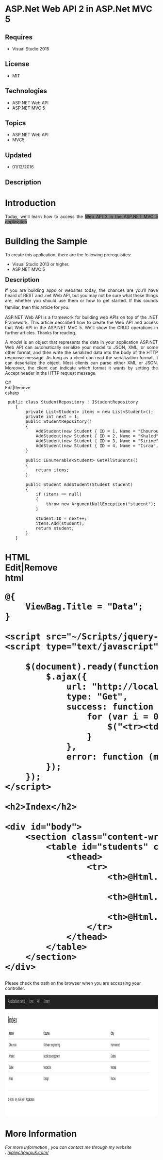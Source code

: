 # ASP.Net Web API 2 in ASP.Net MVC 5
## Requires
- Visual Studio 2015
## License
- MIT
## Technologies
- ASP.NET Web API
- ASP.NET MVC 5
## Topics
- ASP.NET Web API
- MVC5
## Updated
- 01/12/2016
## Description

<h1 style="text-align:justify">Introduction</h1>
<p style="text-align:justify"><span>Today, we'll learn how to access the <span style="background-color:#888888">
Web API 2 in the ASP.NET MVC 5 application</span>.&nbsp;</span></p>
<h1 style="text-align:justify"><span>Building the Sample</span></h1>
<p style="text-align:justify">To create this application, there are the following prerequisites:</p>
<ul style="text-align:justify">
<li>Visual Studio 2013 or higher. </li><li>ASP.NET MVC 5 </li></ul>
<p style="text-align:justify"><span style="font-size:20px; font-weight:bold">Description</span></p>
<p style="text-align:justify">If you are building apps or websites today, the chances are you&rsquo;ll have heard of REST and .net Web API, but you may not be sure what these things are, whether you should use them or how to get started. If this sounds familiar,
 then this article for you.<span style="font-size:20px; font-weight:bold"><br>
</span></p>
<p style="text-align:justify"><span>ASP.NET Web API is a framework for building web APIs on top of the .NET Framework.&nbsp;</span>This article described how to create the Web API and access that Web API in the ASP.NET MVC 5. We'll show the CRUD operations
 in further articles. Thanks for reading.&nbsp;&nbsp;</p>
<p style="text-align:justify"><span>A&nbsp;</span><em>model</em><span>&nbsp;is an object that represents the data in your application ASP.NET Web API can automatically serialize your model to JSON, XML, or some other format, and then write the serialized data
 into the body of the HTTP response message. As long as a client can read the serialization format, it can deserialize the object. Most clients can parse either XML or JSON. Moreover, the client can indicate which format it wants by setting the Accept header
 in the HTTP request message.</span></p>
<div class="scriptcode">
<div class="pluginEditHolder" pluginCommand="mceScriptCode">
<div class="title"><span>C#</span></div>
<div class="pluginLinkHolder"><span class="pluginEditHolderLink">Edit</span>|<span class="pluginRemoveHolderLink">Remove</span></div>
<span class="hidden">csharp</span>

<div class="preview">
<pre class="csharp">&nbsp;<span class="cs__keyword">public</span>&nbsp;<span class="cs__keyword">class</span>&nbsp;StudentRepository&nbsp;:&nbsp;IStudentRepository&nbsp;
&nbsp;&nbsp;&nbsp;&nbsp;{&nbsp;
&nbsp;&nbsp;&nbsp;&nbsp;&nbsp;&nbsp;&nbsp;&nbsp;<span class="cs__keyword">private</span>&nbsp;List&lt;Student&gt;&nbsp;items&nbsp;=&nbsp;<span class="cs__keyword">new</span>&nbsp;List&lt;Student&gt;();&nbsp;
&nbsp;&nbsp;&nbsp;&nbsp;&nbsp;&nbsp;&nbsp;&nbsp;<span class="cs__keyword">private</span>&nbsp;<span class="cs__keyword">int</span>&nbsp;next&nbsp;=&nbsp;<span class="cs__number">1</span>;&nbsp;
&nbsp;&nbsp;&nbsp;&nbsp;&nbsp;&nbsp;&nbsp;&nbsp;<span class="cs__keyword">public</span>&nbsp;StudentRepository()&nbsp;
&nbsp;&nbsp;&nbsp;&nbsp;&nbsp;&nbsp;&nbsp;&nbsp;{&nbsp;
&nbsp;&nbsp;&nbsp;&nbsp;&nbsp;&nbsp;&nbsp;&nbsp;&nbsp;&nbsp;&nbsp;&nbsp;AddStudent(<span class="cs__keyword">new</span>&nbsp;Student&nbsp;{&nbsp;ID&nbsp;=&nbsp;<span class="cs__number">1</span>,&nbsp;Name&nbsp;=&nbsp;<span class="cs__string">&quot;Chourouk&quot;</span>,&nbsp;City&nbsp;=&nbsp;<span class="cs__string">&quot;Hammamet&quot;</span>,&nbsp;Course&nbsp;=&nbsp;<span class="cs__string">&quot;Software&nbsp;engineering&quot;</span>&nbsp;});&nbsp;
&nbsp;&nbsp;&nbsp;&nbsp;&nbsp;&nbsp;&nbsp;&nbsp;&nbsp;&nbsp;&nbsp;&nbsp;AddStudent(<span class="cs__keyword">new</span>&nbsp;Student&nbsp;{&nbsp;ID&nbsp;=&nbsp;<span class="cs__number">2</span>,&nbsp;Name&nbsp;=&nbsp;<span class="cs__string">&quot;Khaled&quot;</span>,&nbsp;City&nbsp;=&nbsp;<span class="cs__string">&quot;Gabes&quot;</span>,&nbsp;Course&nbsp;=&nbsp;<span class="cs__string">&quot;Mobile&nbsp;development&quot;</span>&nbsp;});&nbsp;
&nbsp;&nbsp;&nbsp;&nbsp;&nbsp;&nbsp;&nbsp;&nbsp;&nbsp;&nbsp;&nbsp;&nbsp;AddStudent(<span class="cs__keyword">new</span>&nbsp;Student&nbsp;{&nbsp;ID&nbsp;=&nbsp;<span class="cs__number">3</span>,&nbsp;Name&nbsp;=&nbsp;<span class="cs__string">&quot;Sirine&quot;</span>,&nbsp;City&nbsp;=&nbsp;<span class="cs__string">&quot;Nabeul&quot;</span>,&nbsp;Course&nbsp;=&nbsp;<span class="cs__string">&quot;Medecine&quot;</span>&nbsp;});&nbsp;
&nbsp;&nbsp;&nbsp;&nbsp;&nbsp;&nbsp;&nbsp;&nbsp;&nbsp;&nbsp;&nbsp;&nbsp;AddStudent(<span class="cs__keyword">new</span>&nbsp;Student&nbsp;{&nbsp;ID&nbsp;=&nbsp;<span class="cs__number">4</span>,&nbsp;Name&nbsp;=&nbsp;<span class="cs__string">&quot;Israa&quot;</span>,&nbsp;City&nbsp;=&nbsp;<span class="cs__string">&quot;Rades&quot;</span>,&nbsp;Course&nbsp;=&nbsp;<span class="cs__string">&quot;Design&quot;</span>&nbsp;});&nbsp;
&nbsp;&nbsp;&nbsp;&nbsp;&nbsp;&nbsp;&nbsp;&nbsp;}&nbsp;
&nbsp;
&nbsp;&nbsp;&nbsp;&nbsp;&nbsp;&nbsp;&nbsp;&nbsp;<span class="cs__keyword">public</span>&nbsp;IEnumerable&lt;Student&gt;&nbsp;GetAllStudents()&nbsp;
&nbsp;&nbsp;&nbsp;&nbsp;&nbsp;&nbsp;&nbsp;&nbsp;{&nbsp;
&nbsp;&nbsp;&nbsp;&nbsp;&nbsp;&nbsp;&nbsp;&nbsp;&nbsp;&nbsp;&nbsp;&nbsp;<span class="cs__keyword">return</span>&nbsp;items;&nbsp;
&nbsp;&nbsp;&nbsp;&nbsp;&nbsp;&nbsp;&nbsp;&nbsp;}&nbsp;
&nbsp;
&nbsp;&nbsp;&nbsp;&nbsp;&nbsp;&nbsp;&nbsp;&nbsp;<span class="cs__keyword">public</span>&nbsp;Student&nbsp;AddStudent(Student&nbsp;student)&nbsp;
&nbsp;&nbsp;&nbsp;&nbsp;&nbsp;&nbsp;&nbsp;&nbsp;{&nbsp;
&nbsp;&nbsp;&nbsp;&nbsp;&nbsp;&nbsp;&nbsp;&nbsp;&nbsp;&nbsp;&nbsp;&nbsp;<span class="cs__keyword">if</span>&nbsp;(items&nbsp;==&nbsp;<span class="cs__keyword">null</span>)&nbsp;
&nbsp;&nbsp;&nbsp;&nbsp;&nbsp;&nbsp;&nbsp;&nbsp;&nbsp;&nbsp;&nbsp;&nbsp;{&nbsp;
&nbsp;&nbsp;&nbsp;&nbsp;&nbsp;&nbsp;&nbsp;&nbsp;&nbsp;&nbsp;&nbsp;&nbsp;&nbsp;&nbsp;&nbsp;&nbsp;<span class="cs__keyword">throw</span>&nbsp;<span class="cs__keyword">new</span>&nbsp;ArgumentNullException(<span class="cs__string">&quot;student&quot;</span>);&nbsp;
&nbsp;&nbsp;&nbsp;&nbsp;&nbsp;&nbsp;&nbsp;&nbsp;&nbsp;&nbsp;&nbsp;&nbsp;}&nbsp;
&nbsp;
&nbsp;&nbsp;&nbsp;&nbsp;&nbsp;&nbsp;&nbsp;&nbsp;&nbsp;&nbsp;&nbsp;&nbsp;student.ID&nbsp;=&nbsp;next&#43;&#43;;&nbsp;
&nbsp;&nbsp;&nbsp;&nbsp;&nbsp;&nbsp;&nbsp;&nbsp;&nbsp;&nbsp;&nbsp;&nbsp;items.Add(student);&nbsp;
&nbsp;&nbsp;&nbsp;&nbsp;&nbsp;&nbsp;&nbsp;&nbsp;&nbsp;&nbsp;&nbsp;&nbsp;<span class="cs__keyword">return</span>&nbsp;student;&nbsp;
&nbsp;&nbsp;&nbsp;&nbsp;&nbsp;&nbsp;&nbsp;&nbsp;}&nbsp;
&nbsp;&nbsp;&nbsp;&nbsp;}</pre>
</div>
</div>
</div>
<h1>
<div class="scriptcode">
<div class="pluginEditHolder" pluginCommand="mceScriptCode">
<div class="title"><span>HTML</span></div>
<div class="pluginLinkHolder"><span class="pluginEditHolderLink">Edit</span>|<span class="pluginRemoveHolderLink">Remove</span></div>
<span class="hidden">html</span>

<div class="preview">
<pre class="csharp">@{&nbsp;
&nbsp;&nbsp;&nbsp;&nbsp;ViewBag.Title&nbsp;=&nbsp;<span class="cs__string">&quot;Data&quot;</span>;&nbsp;
}&nbsp;
&nbsp;
&lt;script&nbsp;src=<span class="cs__string">&quot;~/Scripts/jquery-1.10.2.min.js&quot;</span>&gt;&lt;/script&gt;&nbsp;
&lt;script&nbsp;type=<span class="cs__string">&quot;text/javascript&quot;</span>&gt;&nbsp;
&nbsp;
&nbsp;&nbsp;&nbsp;&nbsp;$(document).ready(function&nbsp;()&nbsp;{&nbsp;
&nbsp;&nbsp;&nbsp;&nbsp;&nbsp;&nbsp;&nbsp;&nbsp;$.ajax({&nbsp;
&nbsp;&nbsp;&nbsp;&nbsp;&nbsp;&nbsp;&nbsp;&nbsp;&nbsp;&nbsp;&nbsp;&nbsp;url:&nbsp;<span class="cs__string">&quot;http://localhost:10689/api/students&quot;</span>,&nbsp;
&nbsp;&nbsp;&nbsp;&nbsp;&nbsp;&nbsp;&nbsp;&nbsp;&nbsp;&nbsp;&nbsp;&nbsp;type:&nbsp;<span class="cs__string">&quot;Get&quot;</span>,&nbsp;
&nbsp;&nbsp;&nbsp;&nbsp;&nbsp;&nbsp;&nbsp;&nbsp;&nbsp;&nbsp;&nbsp;&nbsp;success:&nbsp;function&nbsp;(data)&nbsp;{&nbsp;
&nbsp;&nbsp;&nbsp;&nbsp;&nbsp;&nbsp;&nbsp;&nbsp;&nbsp;&nbsp;&nbsp;&nbsp;&nbsp;&nbsp;&nbsp;&nbsp;<span class="cs__keyword">for</span>&nbsp;(var&nbsp;i&nbsp;=&nbsp;<span class="cs__number">0</span>;&nbsp;i&nbsp;&lt;&nbsp;data.length;&nbsp;i&#43;&#43;)&nbsp;{&nbsp;
&nbsp;&nbsp;&nbsp;&nbsp;&nbsp;&nbsp;&nbsp;&nbsp;&nbsp;&nbsp;&nbsp;&nbsp;&nbsp;&nbsp;&nbsp;&nbsp;&nbsp;&nbsp;&nbsp;&nbsp;$(<span class="cs__string">&quot;&lt;tr&gt;&lt;td&gt;&quot;</span>&nbsp;&#43;&nbsp;&nbsp;data[i].Name&nbsp;&#43;&nbsp;<span class="cs__string">&quot;&lt;/td&gt;&lt;td&gt;&quot;</span>&nbsp;&#43;&nbsp;data[i].Course&nbsp;&#43;&nbsp;<span class="cs__string">&quot;&lt;/td&gt;&lt;td&gt;&quot;</span>&nbsp;&#43;&nbsp;data[i].City&nbsp;&#43;&nbsp;<span class="cs__string">&quot;&lt;/td&gt;&lt;/tr&gt;&quot;</span>).appendTo(<span class="cs__string">&quot;#students&quot;</span>);&nbsp;
&nbsp;&nbsp;&nbsp;&nbsp;&nbsp;&nbsp;&nbsp;&nbsp;&nbsp;&nbsp;&nbsp;&nbsp;&nbsp;&nbsp;&nbsp;&nbsp;}&nbsp;
&nbsp;&nbsp;&nbsp;&nbsp;&nbsp;&nbsp;&nbsp;&nbsp;&nbsp;&nbsp;&nbsp;&nbsp;},&nbsp;
&nbsp;&nbsp;&nbsp;&nbsp;&nbsp;&nbsp;&nbsp;&nbsp;&nbsp;&nbsp;&nbsp;&nbsp;error:&nbsp;function&nbsp;(msg)&nbsp;{&nbsp;alert(msg);&nbsp;}&nbsp;
&nbsp;&nbsp;&nbsp;&nbsp;&nbsp;&nbsp;&nbsp;&nbsp;});&nbsp;
&nbsp;&nbsp;&nbsp;&nbsp;});&nbsp;
&lt;/script&gt;&nbsp;
&nbsp;
&lt;h2&gt;Index&lt;/h2&gt;&nbsp;
&nbsp;
&lt;div&nbsp;id=<span class="cs__string">&quot;body&quot;</span>&gt;&nbsp;
&nbsp;&nbsp;&nbsp;&nbsp;&lt;section&nbsp;<span class="cs__keyword">class</span>=<span class="cs__string">&quot;content-wrapper&nbsp;main-content&quot;</span>&gt;&nbsp;
&nbsp;&nbsp;&nbsp;&nbsp;&nbsp;&nbsp;&nbsp;&nbsp;&lt;table&nbsp;id=<span class="cs__string">&quot;students&quot;</span>&nbsp;<span class="cs__keyword">class</span>=<span class="cs__string">&quot;table&quot;</span>&gt;&nbsp;
&nbsp;&nbsp;&nbsp;&nbsp;&nbsp;&nbsp;&nbsp;&nbsp;&nbsp;&nbsp;&nbsp;&nbsp;&lt;thead&gt;&nbsp;
&nbsp;&nbsp;&nbsp;&nbsp;&nbsp;&nbsp;&nbsp;&nbsp;&nbsp;&nbsp;&nbsp;&nbsp;&nbsp;&nbsp;&nbsp;&nbsp;&lt;tr&gt;&nbsp;
&nbsp;&nbsp;&nbsp;&nbsp;&nbsp;&nbsp;&nbsp;&nbsp;&nbsp;&nbsp;&nbsp;&nbsp;&nbsp;&nbsp;&nbsp;&nbsp;&nbsp;&nbsp;&nbsp;&nbsp;&lt;th&gt;@Html.DisplayName(<span class="cs__string">&quot;Name&quot;</span>)&lt;/th&gt;&nbsp;
&nbsp;
&nbsp;&nbsp;&nbsp;&nbsp;&nbsp;&nbsp;&nbsp;&nbsp;&nbsp;&nbsp;&nbsp;&nbsp;&nbsp;&nbsp;&nbsp;&nbsp;&nbsp;&nbsp;&nbsp;&nbsp;&lt;th&gt;@Html.DisplayName(<span class="cs__string">&quot;Course&quot;</span>)&lt;/th&gt;&nbsp;
&nbsp;
&nbsp;&nbsp;&nbsp;&nbsp;&nbsp;&nbsp;&nbsp;&nbsp;&nbsp;&nbsp;&nbsp;&nbsp;&nbsp;&nbsp;&nbsp;&nbsp;&nbsp;&nbsp;&nbsp;&nbsp;&lt;th&gt;@Html.DisplayName(<span class="cs__string">&quot;City&quot;</span>)&lt;/th&gt;&nbsp;
&nbsp;&nbsp;&nbsp;&nbsp;&nbsp;&nbsp;&nbsp;&nbsp;&nbsp;&nbsp;&nbsp;&nbsp;&nbsp;&nbsp;&nbsp;&nbsp;&lt;/tr&gt;&nbsp;
&nbsp;&nbsp;&nbsp;&nbsp;&nbsp;&nbsp;&nbsp;&nbsp;&nbsp;&nbsp;&nbsp;&nbsp;&lt;/thead&gt;&nbsp;
&nbsp;&nbsp;&nbsp;&nbsp;&nbsp;&nbsp;&nbsp;&nbsp;&lt;/table&gt;&nbsp;
&nbsp;&nbsp;&nbsp;&nbsp;&lt;/section&gt;&nbsp;
&lt;/div&gt;&nbsp;&nbsp;</pre>
</div>
</div>
</div>
</h1>
<ul>
</ul>
<p><span>Please check the path on the browser when you are accessing your controller.</span></p>
<p><span><img id="147238" src="147238-webapi.png" alt="" width="1231" height="398"><br>
</span></p>
<h1>More Information</h1>
<p><em>For more information , you can contact me through my website :&nbsp;<a href="http://www.hjaiejchourouk.com/">hjaiejchourouk.com/</a></em></p>

